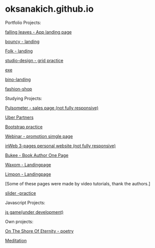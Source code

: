 # oksanakich.github.io


Portfolio Projects:


[falling leaves - App landing page](https://oksanakich.github.io/falling_leaves/src/)

[bouncy - landing](https://oksanakich.github.io/bouncy/src/)

[Folk - landing](https://oksanakich.github.io/folk/src/)

[studio-design - grid practice](https://oksanakich.github.io/studio-design/)

[exe](https://oksanakich.github.io/exe/)

[bino-landing](https://oksanakich.github.io/bino-landing/)

[fashion-shop](https://oksanakich.github.io/fashion-shop/src/)

Studying Projects:

[Pulsometer - sales page (not fully responsive)](https://oksanakich.github.io/pulsometer/src/)

[Uber Partners](https://oksanakich.github.io/uber/)

[Bootstrap practice](https://oksanakich.github.io/bootstrap/)

[Webinar - promotion simgle page](https://oksanakich.github.io/wordpress/)

[inWeb 3-pages personal website (not fully responsive)](https://oksanakich.github.io/inweb/)

[Bukee - Book Author One Page](https://oksanakich.github.io/Bukee/)

[Waxom - Landingpage ](https://oksanakich.github.io/Waxom/ "2nd Studying Project")

[Limpon - Landingpage](https://oksanakich.github.io/Limbon/ "1st studying project.Landingpage.")

[Some of these pages were made by video tutorials, thank the authors.]


[slider -practice](https://oksanakich.github.io/slider/src/)


Javascript Projects:

[js game(under development)](https://oksanakich.github.io/js-game/)





Own projects:


[On The Shore Of Eternity - poetry](https://oksanakich.github.io/shore-of-eternity/src/)

[Meditation](https://oksanakich.github.io/meditation/src/)
